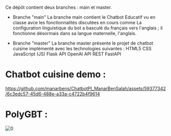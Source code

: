 Ce dépôt contient deux branches : main et master.

* Branche "main"
La branche main contient le Chatbot Educatif vu en classe avce les fonctionnalités discutées en cours comme La configuration linguistique du bot a basculé du français vers l'anglais ; il fonctionne désormais dans sa langue maternelle, l'anglais.

* Branche "master"
La branche master présente le projet de chatbot cuisine implémenté avec les technologies suivantes :
HTML5
CSS
JavaScript (JS)
Flask
API OpenAI
API REST
FastAPI

# Chatbot cuisine demo :

https://github.com/manarbens/ChatbotPI_ManarBenSalah/assets/59377342/6c3edc57-45d6-488e-a33a-c4722b4f9614

# PolyGBT :
![0](https://github.com/manarbens/ChatbotPI_ManarBenSalah/assets/59377342/639cb0d1-c31d-4f8a-a14b-a589ea119406)








